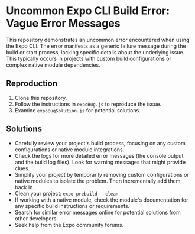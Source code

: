 # Uncommon Expo CLI Build Error: Vague Error Messages

This repository demonstrates an uncommon error encountered when using the Expo CLI. The error manifests as a generic failure message during the build or start process, lacking specific details about the underlying issue. This typically occurs in projects with custom build configurations or complex native module dependencies.

## Reproduction

1. Clone this repository.
2. Follow the instructions in `expoBug.js` to reproduce the issue.
3. Examine `expoBugSolution.js` for potential solutions.

## Solutions

* Carefully review your project's build process, focusing on any custom configurations or native module integrations.
* Check the logs for more detailed error messages (the console output and the build log files).  Look for warning messages that might provide clues.
* Simplify your project by temporarily removing custom configurations or native modules to isolate the problem. Then incrementally add them back in.
* Clean your project: `expo prebuild --clean`
* If working with a native module, check the module's documentation for any specific build instructions or requirements.
* Search for similar error messages online for potential solutions from other developers.
* Seek help from the Expo community forums.